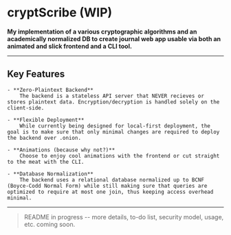 # **cryptScribe (WIP)**

**My implementation of a various cryptographic algorithms and an academically normalized DB to create journal web app usable via both an animated and slick frontend and a CLI tool.**

---

## **Key Features**

    - **Zero-Plaintext Backend**
        The backend is a stateless API server that NEVER recieves or stores plaintext data. Encryption/decryption is handled solely on the client-side.

    - **Flexible Deployment**
        While currently being designed for local-first deployment, the goal is to make sure that only minimal changes are required to deploy the backend over .onion.

    - **Animations (because why not?)**
        Choose to enjoy cool animations with the frontend or cut straight to the meat with the CLI.

    - **Database Normalization**
        The backend uses a relational database normalized up to BCNF (Boyce-Codd Normal Form) while still making sure that queries are optimized to require at most one join, thus keeping access overhead minimal.

---

> README in progress -- more details, to-do list, security model, usage, etc. coming soon.
